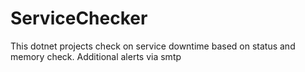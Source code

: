 # ServiceChecker
This dotnet projects check on service downtime based on status and memory check. Additional alerts via smtp
